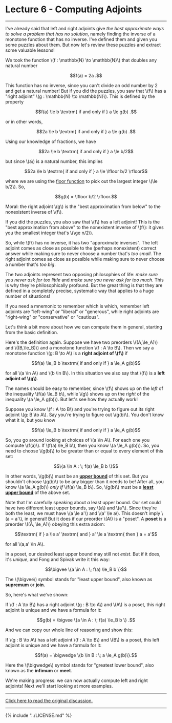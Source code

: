 # Lecture 6 - Computing Adjoints
---
I've already said that left and right adjoints give _the best
approximate ways to solve a problem that has no solution_, namely
finding the inverse of a monotone function that has no inverse. I've
defined them and given you some puzzles about them. But now let's
review these puzzles and extract some valuable lessons!

We took the function \\(f : \mathbb{N} \to \mathbb{N}\\) that doubles
any natural number

<center>$$f(a) = 2a .$$</center>

This function has no inverse, since you can't divide an odd number by
2 and get a natural number! But if you did the puzzles, you saw that
\\(f\\) has a "right adjoint" \\(g : \mathbb{N} \to \mathbb{N}\\).
This is defined by the property

<center>$$f(a) \le b \textrm{ if and only if } a \le g(b) .$$</center>

or in other words,

<center>$$2a \le b \textrm{ if and only if } a \le g(b) .$$</center>

Using our knowledge of fractions, we have

<center>$$2a \le b \textrm{ if and only if }  a \le b/2$$</center>

but since \\(a\\) is a natural number, this implies

<center>$$2a \le b \textrm{ if and only if }  a \le \lfloor b/2 \rfloor$$</center>

where we are using the [floor
function](https://en.wikipedia.org/wiki/Floor_and_ceiling_functions)
to pick out the largest integer \\(\le b/2\\). So,

<center>$$g(b) = \lfloor b/2 \rfloor.$$</center>

Moral: the right adjoint \\(g\\) is the "best approximation from
below" to the nonexistent inverse of \\(f\\).

If you did the puzzles, you also saw that \\(f\\) has a left adjoint!
This is the "best approximation from above" to the nonexistent inverse
of \\(f\\): it gives you the smallest integer that's \\(\ge n/2\\).

So, while \\(f\\) has no inverse, it has two "approximate inverses".
The left adjoint comes as close as possible to the (perhaps
nonexistent) correct answer while making sure to never choose a number
that's _too small_. The right adjoint comes as close as possible while
making sure to never choose a number that's _too big_.

The two adjoints represent two opposing philosophies of life: _make
sure you never ask for too little_ and _make sure you never ask for
too much_. This is why they're philosophically profound. But the great
thing is that they are defined in a completely precise, systematic way
that applies to a huge number of situations!

If you need a mnemonic to remember which is which, remember left
adjoints are "left-wing" or "liberal" or "generous", while right
adjoints are "right-wing" or "conservative" or "cautious".

Let's think a bit more about how we can compute them in general,
starting from the basic definition.

Here's the definition again. Suppose we have two preorders
\\((A,\le_A)\\) and \\((B,\le_B)\\) and a monotone function \\(f : A
\to B\\).  Then we say a monotone function \\(g: B \to A\\) is a
**right adjoint of \\(f\\)** if

<center>$$f(a) \le_B b  \textrm{ if and only if } a \le_A g(b)$$</center>

for all \\(a \in A\\) and \\(b \in B\\). In this situation we also say
that \\(f\\) is a **left adjoint of \\(g\\)**.

The names should be easy to remember, since \\(f\\) shows up on the
_left_ of the inequality \\(f(a) \le_B b\\), while \\(g\\) shows up on
the _right_ of the inequality \\(a \le_A g(b)\\).  But let's see how
they actually work!

Suppose you know \\(f : A \to B\\) and you're trying to figure out its
right adjoint \\(g: B \to A\\). Say you're trying to figure out
\\(g(b)\\). You don't know what it is, but you know

<center>$$f(a) \le_B b  \textrm{ if and only if } a \le_A g(b)$$</center>

So, you go around looking at choices of \\(a \in A\\). For each one
you compute \\(f(a)\\).  If \\(f(a) \le_B b\\), then you know \\(a
\le_A g(b)\\). So, you need to choose \\(g(b)\\) to be greater than or
equal to every element of this set:

<center>$$\{a  \in A : \; f(a) \le_B b  \}$$</center>

In other words, \\(g(b)\\) must be an **[upper
bound](https://en.wikipedia.org/wiki/Upper_and_lower_bounds)** of this
set. But you shouldn't choose \\(g(b)\\) to be any bigger than it
needs to be! After all, you know \\(a \le_A g(b)\\) _only if_ \\(f(a)
\le_B b\\). So, \\(g(b)\\) must be a **[least upper
bound](https://en.wikipedia.org/wiki/Infimum_and_supremum)** of the
above set.

Note that I'm carefully speaking about _a_ least upper bound. Our set
could have two different least upper bounds, say \\(a\\) and \\(a'\\).
Since they're both the least, we must have \\(a \le a'\\) and \\(a'
\le a\\). This doesn't imply \\(a = a'\\), in general! But it does if
our preorder \\(A\\) is a "poset". A **poset** is a preorder \\((A,
\le_A)\\) obeying this extra axiom:

<center>$$\textrm{ if } a \le a'  \textrm{ and } a' \le a \textrm{ then } a = a'$$</center>

for all \\(a,a' \in A\\).

In a poset, our desired least upper bound may still not _exist_. But
if it does, it's _unique_, and Fong and Spivak write it this way:

<center>$$\bigvee \{a  \in A : \; f(a) \le_B b  \}$$</center>

The \\(\bigvee\\) symbol stands for "least upper bound", also known as
**supremum** or **join**.

So, here's what we've shown:

If \\(f : A \to B\\) has a right adjoint \\(g : B \to A\\) and \\(A\\)
is a poset, this right adjoint is unique and we have a formula for it:

<center>$$g(b) =  \bigvee \{a  \in A : \; f(a) \le_B b  \} .$$</center>

And we can copy our whole line of reasoning and show this:

If \\(g : B \to A\\) has a left adjoint \\(f : A \to B\\) and \\(B\\)
is a poset, this left adjoint is unique and we have a formula for it:

<center>$$f(a) =  \bigwedge \{b  \in B : \; a \le_A g(b)\}.$$</center>

Here the \\(\bigwedge\\) symbol stands for "greatest lower bound",
also known as the **infimum** or **meet**.

We're making progress: we can now actually compute left and right
adjoints! Next we'll start looking at more examples.

---

[Click here to read the original discussion.](https://forum.azimuthproject.org/discussion/1901/lecture-6-chapter-1-computing-adjoints/p1)

---

{% include "../LICENSE.md" %}
